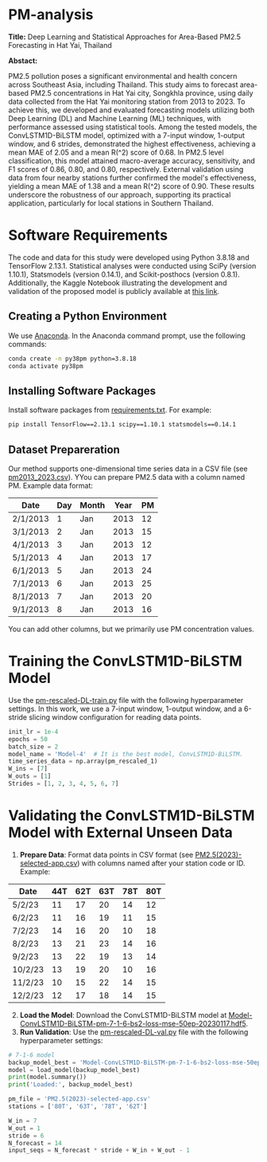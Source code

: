 # PM-analysis
**Title:** Deep Learning and Statistical Approaches for Area-Based PM2.5 Forecasting in Hat Yai, Thailand

**Abstact:**

PM2.5 pollution poses a significant environmental and health concern across Southeast Asia, including Thailand. This study aims to forecast area-based PM2.5 concentrations in Hat Yai city, Songkhla province, using daily data collected from the Hat Yai monitoring station from 2013 to 2023. To achieve this, we developed and evaluated forecasting models utilizing both Deep Learning (DL) and Machine Learning (ML) techniques, with performance assessed using statistical tools. Among the tested models, the ConvLSTM1D-BiLSTM model, optimized with a 7-input window, 1-output window, and 6 strides, demonstrated the highest effectiveness, achieving a mean MAE of 2.05 and a mean R\(^2\) score of 0.68. In PM2.5 level classification, this model attained macro-average accuracy, sensitivity, and F1 scores of 0.86, 0.80, and 0.80, respectively. External validation using data from four nearby stations further confirmed the model's effectiveness, yielding a mean MAE of 1.38 and a mean R\(^2\) score of 0.90. These results underscore the robustness of our approach, supporting its practical application, particularly for local stations in Southern Thailand.

# Software Requirements

The code and data for this study were developed using Python 3.8.18 and TensorFlow 2.13.1. Statistical analyses were conducted using SciPy (version 1.10.1), Statsmodels (version 0.14.1), and Scikit-posthocs (version 0.8.1). Additionally, the Kaggle Notebook illustrating the development and validation of the proposed model is publicly available at [this link](https://www.kaggle.com/code/kasikrit/pm-analysis-train-and-validate).

## Creating a Python Environment

We use [Anaconda](https://anaconda.org/). In the Anaconda command prompt, use the following commands:

```bash
conda create -n py38pm python=3.8.18
conda activate py38pm
```

## Installing Software Packages
Install software packages from [requirements.txt](https://github.com/kasikrit/PM-analysis/blob/main/requirements.txt). For example:

```bash
pip install TensorFlow==2.13.1 scipy==1.10.1 statsmodels==0.14.1
```

## Dataset Prepareration
Our method supports one-dimensional time series data in a CSV file (see [pm2013_2023.csv](https://github.com/kasikrit/PM-analysis/blob/main/pm2013_2023.csv)). YYou can prepare PM2.5 data with a column named PM. Example data format:

| Date       | Day | Month | Year | PM |
|------------|-----|-------|------|----|
| 2/1/2013   | 1   | Jan   | 2013 | 12 |
| 3/1/2013   | 2   | Jan   | 2013 | 15 |
| 4/1/2013   | 3   | Jan   | 2013 | 12 |
| 5/1/2013   | 4   | Jan   | 2013 | 17 |
| 6/1/2013   | 5   | Jan   | 2013 | 24 |
| 7/1/2013   | 6   | Jan   | 2013 | 25 |
| 8/1/2013   | 7   | Jan   | 2013 | 20 |
| 9/1/2013   | 8   | Jan   | 2013 | 16 |

You can add other columns, but we primarily use PM concentration values.

# Training the ConvLSTM1D-BiLSTM Model

Use the [pm-rescaled-DL-train.py](https://github.com/kasikrit/PM-analysis/blob/main/pm-rescaled-DL-train.py) file with the following hyperparameter settings. In this work, we use a 7-input window, 1-output window, and a 6-stride slicing window configuration for reading data points.

```python
init_lr = 1e-4
epochs = 50
batch_size = 2
model_name = 'Model-4'  # It is the best model, ConvLSTM1D-BiLSTM.
time_series_data = np.array(pm_rescaled_1)  
W_ins = [7]
W_outs = [1]
Strides = [1, 2, 3, 4, 5, 6, 7]
```

# Validating the ConvLSTM1D-BiLSTM Model with External Unseen Data
1. **Prepare Data**: Format data points in CSV format (see [PM2.5(2023)-selected-app.csv](https://github.com/kasikrit/PM-analysis/blob/main/PM2.5(2023)-selected-app.csv)) with columns named after your station code or ID. Example:

| Date     | 44T | 62T | 63T | 78T | 80T |
|----------|-----|-----|-----|-----|-----|
| 5/2/23   | 11  | 17  | 20  | 14  | 12  |
| 6/2/23   | 11  | 16  | 19  | 11  | 15  |
| 7/2/23   | 14  | 16  | 20  | 10  | 18  |
| 8/2/23   | 13  | 21  | 23  | 14  | 16  |
| 9/2/23   | 13  | 22  | 19  | 13  | 14  |
| 10/2/23  | 13  | 19  | 20  | 10  | 16  |
| 11/2/23  | 10  | 15  | 22  | 14  | 15  |
| 12/2/23  | 12  | 17  | 18  | 14  | 15  |

2. **Load the Model**: Download the ConvLSTM1D-BiLSTM model at [Model-ConvLSTM1D-BiLSTM-pm-7-1-6-bs2-loss-mse-50ep-20230117.hdf5](https://github.com/kasikrit/PM-analysis/blob/main/Model-ConvLSTM1D-BiLSTM-pm-7-1-6-bs2-loss-mse-50ep-20230117.hdf5).
3. **Run Validation**: Use the [pm-rescaled-DL-val.py](https://github.com/kasikrit/PM-analysis/blob/main/pm-rescaled-DL-val.py) file with the following hyperparameter settings:
```python
# 7-1-6 model
backup_model_best = 'Model-ConvLSTM1D-BiLSTM-pm-7-1-6-bs2-loss-mse-50ep-20230117.hdf5'
model = load_model(backup_model_best)
print(model.summary())
print('Loaded:', backup_model_best)

pm_file = 'PM2.5(2023)-selected-app.csv'
stations = ['80T', '63T', '78T', '62T']

W_in = 7
W_out = 1
stride = 6
N_forecast = 14
input_seqs = N_forecast * stride + W_in + W_out - 1
```


